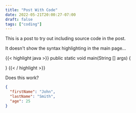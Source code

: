 ```yaml
---
title: "Post With Code"
date: 2022-05-21T20:00:27-07:00
draft: false
tags: ["coding"]
---
```


This is a post to try out including source code in the post.


It doesn't show the syntax highlighting in the main page...

<!--more-->

{{< highlight java  >}}
public static void main(String [] args) {

}
{{< / highlight >}}

Does this work?

```json
{
  "firstName": "John",
  "lastName": "Smith",
  "age": 25
}
```